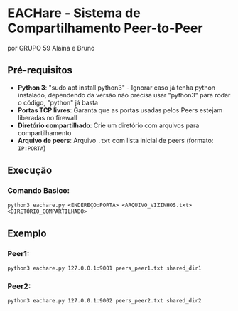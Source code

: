 # EACHare - Sistema de Compartilhamento Peer-to-Peer
por GRUPO 59 Alaina e Bruno
## Pré-requisitos
- **Python 3**: "sudo apt install python3" - Ignorar caso já tenha python instalado, dependendo da versão não precisa usar "python3" para rodar o código, "python" já basta
- **Portas TCP livres**: Garanta que as portas usadas pelos Peers estejam liberadas no firewall
- **Diretório compartilhado**: Crie um diretório com arquivos para compartilhamento
- **Arquivo de peers**: Arquivo `.txt` com lista inicial de peers (formato: `IP:PORTA`)

## Execução
### Comando Basico:
	python3 eachare.py <ENDEREÇO:PORTA> <ARQUIVO_VIZINHOS.txt> <DIRETÓRIO_COMPARTILHADO>

## Exemplo
### **Peer1**:
	python3 eachare.py 127.0.0.1:9001 peers_peer1.txt shared_dir1

### **Peer2**:
	python3 eachare.py 127.0.0.1:9002 peers_peer2.txt shared_dir2



